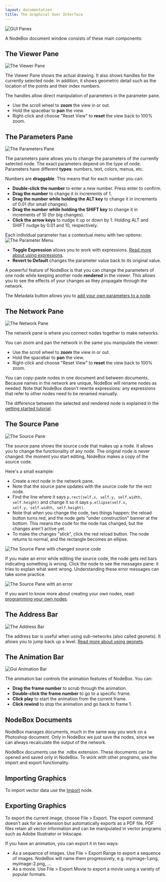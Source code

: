 ```yaml
---
layout: documentation
title: The Graphical User Interface
---
```

![GUI Panes](/media/img/using/gui-panes.png)

A NodeBox document window consists of these main components:

The Viewer Pane
---------------
![The Viewer Pane](/media/img/using/gui-viewer-pane.png)

The Viewer Pane shows the actual drawing. It also shows handles for the currently selected node. In addition, it shows geometric detail such as the location of the points and their index numbers.

The handles allow direct manipulation of parameters in the parameter pane. 

- Use the scroll wheel to **zoom** the view in or out.
- Hold the spacebar to **pan** the view.
- Right-click and choose "Reset View" to **reset** the view back to 100% zoom.

The Parameters Pane
-------------------
![The Parameters Pane](/media/img/using/gui-parameters-pane.png)

The parameters pane allows you to change the parameters of the currently selected node. The exact parameters depend on the type of node. Parameters have different **types**: numbers, text, colors, menus, etc.

Numbers are **draggable**. This means that for each number you can:

- **Double-click the number** to enter a new number. Press enter to confirm.
- **Drag the number** to change it in increments of 1.
- **Drag the number while holding the ALT key** to change it in increments of 0.01 (for small changes).
- **Drag the number while holding the SHIFT key** to change it in increments of 10 (for big changes).
- **Click the arrow keys** to nudge it up or down by 1. Holding ALT and SHIFT nudge by 0.01 and 10, respectively.

Each individual parameter has a contextual menu with two options:
![The Parameter Menu](../../media/img/using/gui-parameter-menu.png)
- **Toggle Expression** allows you to work with expressions. [Read more about using expressions](expressions.html).
- **Revert to Default** changes the parameter value back to its original value.

A powerful feature of NodeBox is that you can change the parameters of one node while keeping another node **rendered** in the viewer. This allows you to see the effects of your changes as they propagate through the network. 

The Metadata button allows you to [add your own parameters to a node](metadata.html).

The Network Pane
----------------
![The Network Pane](/media/img/using/gui-network-pane.png)

The network pane is where you connect nodes together to make networks. 

You can zoom and pan the network in the same you manipulate the viewer:

- Use the scroll wheel to **zoom** the view in or out.
- Hold the spacebar to **pan** the view.
- Right-click and choose "Reset View" to **reset** the view back to 100% zoom.

You can copy-paste nodes in one document and between documents. Because names in the network are unique, NodeBox will rename nodes as needed. Note that NodeBox doesn't rewrite expressions: any expressions that refer to other nodes need to be renamed manually.

The difference between the selected and rendered node is explained in the [getting started tutorial](../tutorial/getting-started.html).

The Source Pane
---------------
![The Source Pane](/media/img/using/gui-source-pane.png)

The source pane shows the source code that makes up a node. It allows you to change the functionality of any node. The original node is never changed: the moment you start editing, NodeBox makes a copy of the source code.

Here's a small example:

* Create a rect node in the network pane.
* Note that the source pane updates with the source code for the rect node.
* Find the line where it says <code>p.rect(self.x, self.y, self.width, self.height)</code> and change it so it says <code>p.ellipse(self.x, self.y, self.width, self.height)</code>.
* Note that when you change the code, two things happen: the reload button turns red, and the node gets "under construction" banner at the bottom. This means the code for the node has changed, but the changes aren't active yet.
* To make the changes "stick", click the red reload button. The node returns to normal, and the rectangle becomes an ellipse.

![The Source Pane with changed source code](/media/img/using/gui-source-reload.png)

If you make an error while editing the source code, the node gets red bars indicating something is wrong. Click the node to see the messages pane: it tries to explain what went wrong. Understanding these error messages can take some practice.

![The Source Pane with an error](/media/img/using/gui-source-error.png)

If you want to know more about creating your own nodes, read: [programming your own nodes](../advanced/programming-nodes.html).


The Address Bar
---------------
![The Address Bar](/media/img/using/gui-address-bar.png)

The address bar is useful when using sub-networks (also called geonets). It allows you to jump back up a level. [Read more about using geonets](geonets.html).

The Animation Bar
-----------------
![Gui Animation Bar](/media/img/using/gui-animation-bar.png)

The animation bar controls the animation features of NodeBox. You can:

- **Drag the frame number** to scrub through the animation.
- **Double-click the frame number** to go to a specific frame.
- **Click play** to start the animation from the current frame.
- **Click rewind** to stop the animation and go back to frame 1.


NodeBox Documents
-----------------
NodeBox manages documents, much in the same way you work on a Photoshop document. Only in NodeBox we just save the nodes, since we can always recalculate the output of the network.

NodeBox documents use the .ndbx extension. These documents can be opened and saved only in NodeBox. To work with other programs, use the import and export functionality.


Importing Graphics
------------------
To import vector data use the [Import](/documentation/nodes/import.html) node.


Exporting Graphics
------------------
To export the current image, choose File > Export. The export command doesn't ask for an extension but automatically exports as a PDF file. PDF files retain all vector information and can be manipulated in vector programs such as Adobe Illustrator or Inkscape.

If you have an animation, you can export it in two ways:

- As a sequence of images. Use File > Export Range to export a sequence of images. NodeBox will name them progressively, e.g. myimage-1.png, myimage-2.png, ...
- As a movie. Use File > Export Movie to export a movie using a variety of popular formats. 

